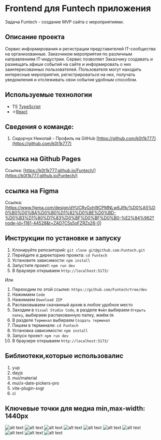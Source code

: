 # Frontend для Funtech приложения

Задача Funtech - создание MVP сайта с мероприятиями.

## Описание проекта

Cервис информирования и регистрации представителей IT-сообщества на организованные. Заказчиком мероприятия по различным направлениям IT-индустрии. Сервис позволяет Заказчику создавать и размещать афиши событий на сайте и информировать о них заинтересованных пользователей. Пользователя могут находить интересные мероприятия, регистрироваться на них, получать уведомления и отслеживать свои события удобным способом.


## Используемые технологии

- TS [TypeScript](https://www.typescriptlang.org/)
- ⚛️[React](https://ru.reactjs.org/)

## Сведения о команде:

1. Сидорчук Николай - Профиль на GitHub [https://github.com/k0t1k777](https://github.com/k0t1k777) 

## ссылка на Github Pages
Ссылка: [https://k0t1k777.github.io/Funtech/](https://k0t1k777.github.io/Funtech/)

## ссылка на Figma
Ссылка: [https://www.figma.com/design/dYUCRvGxhI9CPMNLw6JIfk/%D0%A5%D0%B0%D0%BA%D0%B0%D1%82%D0%BE%D0%BD-%D0%B3%D1%80%D1%83%D0%BF%D0%BF%D0%B0-%E2%84%962?node-id=1181-44528&t=ZAD7C5s5oFZRZs26-0]

## Инструкции по установке и запуску

1. Клонируйте репозиторий: `git clone git@github.com:Funtech.git`
2. Перейдите в директорию проекта: `cd Funtech`
3. Установите зависимости: `npm install`
4. Запустите проект: `npm run dev`
5. В браузере открываем `http://localhost:5173/`

Или

1. Переходим по этой ссылке: `https://github.com/Funtech/tree/dev`
2. Нажимаем `Code`
3. Нажимаем `Download ZIP`
4. Распаковываем скачанный архив в любое удобное место
5. Заходим в `Visual Studio Code`, в разделе `Файл` выбираем `Открыть папку`, выбираем распакованную папку, жмём `Ok`
6. В разделе `Терминал` выбираем `Создать терминал`
7. Пишем в терминале: `cd Funtech`
8. Установка зависимости: `npm install`
9. Запуск проект: `npm run dev`
10. В браузере открываем `http://localhost:5173/`

## Библиотеки,которые использовалис

1. yup
2. dayjs
3. mui/material
4. mui/x-date-pickers-pro
5. vite-plugin-svgr
6. ci

## Ключевые точки для медиа min,max-width: 1440px

![alt text](./src/assets/screenshots/Снимок.JPG)
![alt text](./src/assets/screenshots/Снимок2.JPG)
![alt text](./src/assets/screenshots/Снимок3.JPG)
![alt text](./src/assets/screenshots/Снимок4.JPG)
![alt text](./src/assets/screenshots/Снимок5.JPG)
![alt text](./src/assets/screenshots/Снимок6.JPG)
![alt text](./src/assets/screenshots/Снимок7.JPG)
![alt text](./src/assets/screenshots/Снимок8.JPG)
![alt text](./src/assets/screenshots/Снимок9.JPG)
![alt text](./src/assets/screenshots/Снимок10.JPG)
